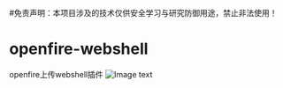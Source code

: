 #免责声明：本项目涉及的技术仅供安全学习与研究防御用途，禁止非法使用！
# openfire-webshell
openfire上传webshell插件
![Image text](https://github.com/htchina/openfire-webshell/blob/master/KS%5BSA~%7DMB71A061N%60RQR~3N.png)
